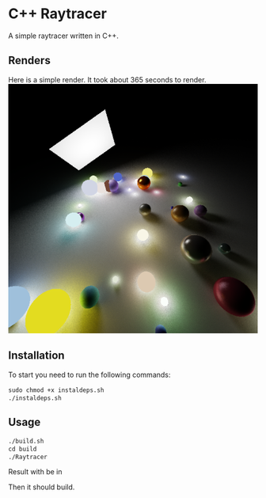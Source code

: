 # C++ Raytracer
A simple raytracer written in C++.

## Renders

Here is a simple render. It took about 365 seconds to render.
![Render](renders/test.png)

## Installation

To start you need to run the following commands:
    
    sudo chmod +x instaldeps.sh
    ./instaldeps.sh

## Usage

    ./build.sh
    cd build
    ./Raytracer

Result with be in 

Then it should build.